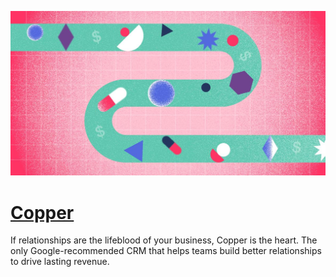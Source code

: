 [![Visit Copper](imagePreview.jpg)](https://copper.com)

# [Copper](https://copper.com)

If relationships are the lifeblood of your business, Copper is the heart. The only Google-recommended CRM that helps teams build better relationships to drive lasting revenue.

